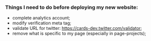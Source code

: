 ### Things I need to do before deploying my new website:
- complete analytics account;
- modify verification meta tag;
- validate URL for twitter: https://cards-dev.twitter.com/validator;
- remove what is specific to my page (especially in page-projects);
